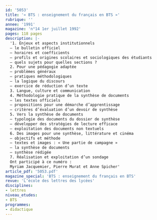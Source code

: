 ```yaml
---
id: '5053'
title: '« BTS : enseignement du français en BTS »'
rubrique: ''
annee: '1991'
magazine: 'n°14 1er juillet 1992'
pages: 118 pages
description: |-
  '1. Enjeux et aspects institutionnels 
  – le bulletin officiel
  – horaires et coefficients
  – profils et origines scolaires et sociologiques des étudiants
  – quels sujets pour quelles sections ?
  2. Pour une pédagogie adaptée 
  – problèmes généraux
  – pratiques méthodologiques
  – la logique du discours
  – exercice de réduction d’un texte
  3. Langue, culture et communication
  4. Méthodologie pratique de la synthèse de documents
  – les textes officiels 
  – propositions pour une démarche d’apprentissage 
  – critères d’évaluation d’un devoir de synthèse
  5. Vers la synthèse de documents 
  – typologie des documents du dossier de synthèse
  – développer des stratégies de lecture efficace
  – exploitation des documents non textuels
  6. Des images pour une synthèse, littérature et cinéma
  – objectifs et méthode 
  – textes et images : « Une partie de campagne » 
  – la synthèse de documents 
  – synthèse rédigée
  7. Réalisation et exploitation d’un sondage
  Ont participé à ce numéro :
  Myriam Jacquemier, Pierre Murat et Anne Spicher'
article_pdf: '5053.pdf'
magazine_special: 'BTS : enseignement du français en BTS'
revue: 'L’école des lettres des lycées'
disciplines:
- lettres
niveau_etudes:
- BTS
programmes:
- didactique
---
```


